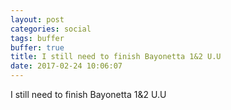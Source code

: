 ```yaml
---
layout: post
categories: social
tags: buffer
buffer: true
title: I still need to finish Bayonetta 1&2 U.U
date: 2017-02-24 10:06:07
---
```

I still need to finish Bayonetta 1&2 U.U
